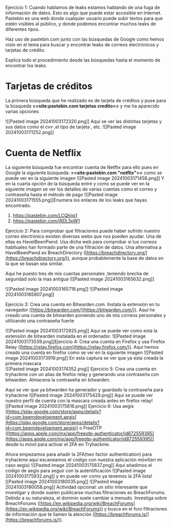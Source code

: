 Ejercicio 1: Cuando hablamos de leaks estamos hablando de una fuga de información de datos. Esto es algo que puede estar accesible en Internet. Pastebin es una web donde cualquier usuario puede subir textos para que estén visibles al público, y donde podemos encontrar muchos leaks de diferentes tipos.

  

Haz uso de pastebin.com junto con las búsquedas de Google como hemos visto en el tema para buscar y encontrar leaks de correos electrónicos y tarjetas de crédito.  

Explica todo el procedimiento desde las búsquedas hasta el momento de encontrar los leaks.

# Tarjetas de créditos
La primera búsqueda que he realizado es de tarjeta de créditos y puse para la búsqueda **==site:pastebin.com tarjetas credito==**   y me ha aparecido varias opciones 

![[Pasted image 20241003172320.png]]
Aquí se ver las distintas tarjetas y sus datos como el cvv  ,el tipo de tarjeta , etc.
![[Pasted image 20241003171252.png]]
# Cuenta de Netflix
La siguiente búsqueda fue encontrar cuenta de Netflix para ello pues en Google la siguiente búsqueda: **==site:pastebin.com "netflix"==** como se puede ver en la siguiente imagen
![[Pasted image 20241003171458.png]]
Y en la cuarta opción de la búsqueda entre y como se puede ver en la siguiente imagen se ver los detalles de varias cuentas como el correo y contraseña hasta el método de pago
![[Pasted image 20241003171555.png]]Enumera los enlaces de los leaks que hayas encontrado.
1. https://pastebin.com/LCQhijq1
2. https://pastebin.com/jRDL5pW1


  

Ejercicio 2: Para comprobar qué filtraciones puede haber sufrido nuestro correo electrónico existen diversas webs que nos pueden ayudar. Una de ellas es HaveIBeenPwnd. Usa dicha web para comprobar si tus correos habituales han formado parte de una filtración de datos. Una alternativa a HaveIBeenPwnd es BreachDirectory ([https://breachdirectory.org/](https://breachdirectory.org/)), aunque probablemente la base de datos en la que se basan sea similar.  

Aquí he puesto tres de mis cuentas personales ,teniendo brecha de seguridad solo la mas antigua 
  ![[Pasted image 20241003165632.png]]

  ![[Pasted image 20241003165718.png]]
  ![[Pasted image 20241003165807.png]]

Ejercicio 3: Crea una cuenta en Bitwarden.com. Instala la extensión en tu navegador ([https://bitwarden.com/](https://bitwarden.com/)).
Aquí he creado una cuenta de bitwarden poniendo uno de mis correos personales y utilizando una contraseña fuerte 

![[Pasted image 20241003172925.png]]
Aquí se puede ver como esta la extensión de bitwarden instalada en el ordenador.
![[Pasted image 20241003173539.png]]Ejercicio 4: Crea una cuenta en Firefox y usa Firefox Relay ([https://relay.firefox.com](https://relay.firefox.com/)).
Aqui hemos creado una cuenta en firefox como se ver en la siguiente imagen
![[Pasted image 20241003173919.png]]
  En esta captura se ver que ya esta creada la primera mascara   
![[Pasted image 20241003174352.png]]
Ejercicio 5: Crea una cuenta en tryhackme con un alias de firefox relay y generando una contraseña con bitwarden. Almacena la contraseña en bitwarden.

  Aquí se ver que ya bitwarden ha generador y guardado la contraseña para tryhackme 
  ![[Pasted image 20241003175429.png]]
Aquí
se puede ver nuestro perfil de cuenta con la mascara creada antes en firefox relay![[Pasted image 20241003175616.png]]
Ejercicio 6: Usa aegis ([https://play.google.com/store/apps/details?id=com.beemdevelopment.aegis](https://play.google.com/store/apps/details?id=com.beemdevelopment.aegis)) o FreeOTP ([https://apps.apple.com/mx/app/freeotp-authenticator/id872559395](https://apps.apple.com/mx/app/freeotp-authenticator/id872559395)) desde tu móvil para activar el 2FA en Tryhackme.  

Ahora empezamos para añadir la 2FA(two factor authentication) para tryhackme aquí escaneamos el código con nuestra aplicación móvil(en mi caso aegis)  ![[Pasted image 20241003175837.png]]
Aquí añadimos el código de aegis para seguir con la autentificación
![[Pasted image 20241003175932.png]]
y en puede ver como ya tenemos la 2FA lista![[Pasted image 20241003180035.png]]
![[Pasted image 20241003180058.png]]
Actividad opcional: un sitio interesante que investigar y donde suelen publicarse muchas filtraciones es BreachForums. Debido a su naturaleza, el dominio suele cambiar a menudo. Investiga sobre BreachForums ([https://en.wikipedia.org/wiki/BreachForums](https://en.wikipedia.org/wiki/BreachForums)) y busca en el foro filtraciones de información que te llamen la atención ([https://breachforums.is/](https://breachforums.is/)).